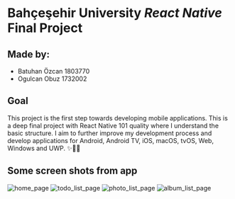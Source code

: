 # **Bahçeşehir University *React Native* Final Project**

## Made by:
- Batuhan Özcan 1803770
- Ogulcan Obuz 1732002

## Goal
This project is the first step towards developing mobile applications. This is a deep final project with React Native 101 quality where I understand the basic structure. I aim to further improve my development process and develop applications for Android, Android TV, iOS, macOS, tvOS, Web, Windows and UWP. ✨🎯🎯

## Some screen shots from app
![home_page](https://user-images.githubusercontent.com/63647709/175131968-7d047955-228f-4dd7-bd1f-33092695a5f4.png)
![todo_list_page](https://user-images.githubusercontent.com/63647709/175131986-ed59df88-413a-4eb0-a966-f4e3197cca3b.png)
![photo_list_page](https://user-images.githubusercontent.com/63647709/175131989-f60cc6d2-3357-482a-8875-0be10c08bb31.png)
![album_list_page](https://user-images.githubusercontent.com/63647709/175131990-3ace88e1-a775-4872-a336-638ae05092f0.png)

